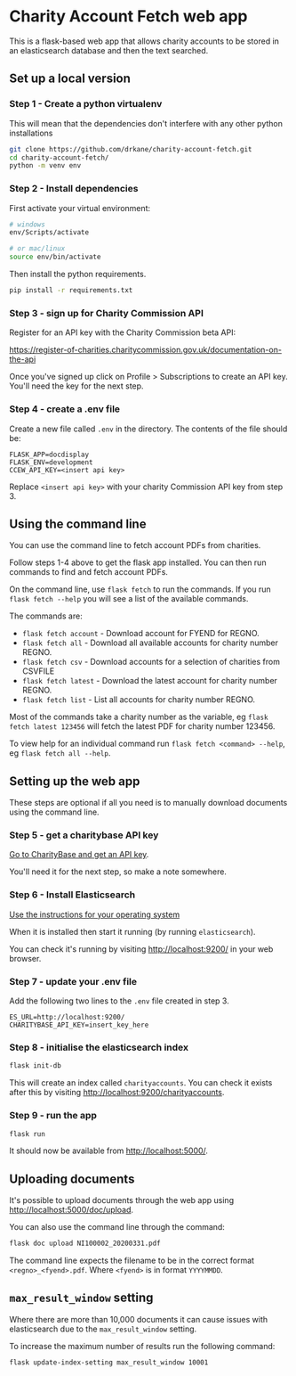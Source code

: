 # Charity Account Fetch web app

This is a flask-based web app that allows charity accounts to be
stored in an elasticsearch database and then the text searched.

## Set up a local version

### Step 1 - Create a python virtualenv

This will mean that the dependencies don't interfere with any other
python installations

```sh
git clone https://github.com/drkane/charity-account-fetch.git
cd charity-account-fetch/
python -m venv env
```

### Step 2 - Install dependencies

First activate your virtual environment:

```sh
# windows
env/Scripts/activate

# or mac/linux
source env/bin/activate
```

Then install the python requirements.

```sh
pip install -r requirements.txt
```

### Step 3 - sign up for Charity Commission API

Register for an API key with the Charity Commission beta API:

<https://register-of-charities.charitycommission.gov.uk/documentation-on-the-api>

Once you've signed up click on Profile > Subscriptions to create an API key. You'll need the key for the next step.

### Step 4 - create a .env file

Create a new file called `.env` in the directory. The contents of the file should be:

```
FLASK_APP=docdisplay
FLASK_ENV=development
CCEW_API_KEY=<insert api key>
```

Replace `<insert api key>` with your charity Commission API key from step 3.

## Using the command line

You can use the command line to fetch account PDFs from charities.

Follow steps 1-4 above to get the flask app installed. You can then
run commands to find and fetch account PDFs.

On the command line, use `flask fetch` to run the commands. If you
run `flask fetch --help` you will see a list of the available commands.

The commands are:

 - `flask fetch account` - Download account for FYEND for REGNO.
 - `flask fetch all` - Download all available accounts for charity number REGNO.  
 - `flask fetch csv` - Download accounts for a selection of charities from CSVFILE
 - `flask fetch latest` - Download the latest account for charity number REGNO.      
 - `flask fetch list` - List all accounts for charity number REGNO.

Most of the commands take a charity number as the variable, eg `flask fetch latest 123456` will fetch the latest PDF for charity number 123456.

To view help for an individual command run `flask fetch <command> --help`, eg
`flask fetch all --help`.

## Setting up the web app

These steps are optional if all you need is to manually download 
documents using the command line.

### Step 5 - get a charitybase API key

[Go to CharityBase and get an API key](https://charitybase.uk/api-portal/keys).

You'll need it for the next step, so make a note somewhere.

### Step 6 - Install Elasticsearch

[Use the instructions for your operating system](https://www.elastic.co/downloads/elasticsearch)

When it is installed then start it running (by running `elasticsearch`).

You can check it's running by visiting <http://localhost:9200/> in your web browser.

### Step 7 - update your .env file

Add the following two lines to the `.env` file created in step 3.

```
ES_URL=http://localhost:9200/
CHARITYBASE_API_KEY=insert_key_here
```

### Step 8 - initialise the elasticsearch index

```sh
flask init-db
```

This will create an index called `charityaccounts`. You can check it exists after this by 
visiting <http://localhost:9200/charityaccounts>.

### Step 9 - run the app

```sh
flask run
```

It should now be available from <http://localhost:5000/>.

## Uploading documents

It's possible to upload documents through the web app using <http://localhost:5000/doc/upload>.

You can also use the command line through the command:

```sh
flask doc upload NI100002_20200331.pdf
```

The command line expects the filename to be in the correct format `<regno>_<fyend>.pdf`. Where `<fyend>` is in format `YYYYMMDD`.

## `max_result_window` setting

Where there are more than 10,000 documents it can cause issues with 
elasticsearch due to the `max_result_window` setting.

To increase the maximum number of results run the following command:

```sh
flask update-index-setting max_result_window 10001
```
